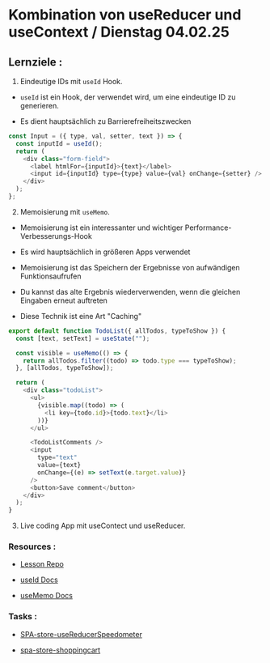 # Kombination von useReducer und useContext / Dienstag 04.02.25

## Lernziele :

1. Eindeutige IDs mit `useId` Hook.

- `useId` ist ein Hook, der verwendet wird, um eine eindeutige ID zu generieren.

- Es dient hauptsächlich zu Barrierefreiheitszwecken

```js
const Input = ({ type, val, setter, text }) => {
  const inputId = useId();
  return (
    <div class="form-field">
      <label htmlFor={inputId}>{text}</label>
      <input id={inputId} type={type} value={val} onChange={setter} />
    </div>
  );
};
```

2. Memoisierung mit `useMemo`.

- Memoisierung ist ein interessanter und wichtiger Performance-Verbesserungs-Hook

- Es wird hauptsächlich in größeren Apps verwendet

- Memoisierung ist das Speichern der Ergebnisse von aufwändigen Funktionsaufrufen

- Du kannst das alte Ergebnis wiederverwenden, wenn die gleichen Eingaben erneut auftreten

- Diese Technik ist eine Art "Caching"

```js
export default function TodoList({ allTodos, typeToShow }) {
  const [text, setText] = useState("");

  const visible = useMemo(() => {
    return allTodos.filter((todo) => todo.type === typeToShow);
  }, [allTodos, typeToShow]);

  return (
    <div class="todoList">
      <ul>
        {visible.map((todo) => (
          <li key={todo.id}>{todo.text}</li>
        ))}
      </ul>

      <TodoListComments />
      <input
        type="text"
        value={text}
        onChange={(e) => setText(e.target.value)}
      />
      <button>Save comment</button>
    </div>
  );
}
```

3. Live coding App mit useContect und useReducer.

### Resources :

- [Lesson Repo](https://github.com/dci-fbw-wd-24-d05/useReducer-with-context)

- [useId Docs](https://react.dev/reference/react/useId)

- [useMemo Docs](https://react.dev/reference/react/useMemo)

### Tasks :

- [SPA-store-useReducerSpeedometer](https://classroom.github.com/a/gTrjaYvj)

- [spa-store-shoppingcart](https://classroom.github.com/a/PUkVQKR6)

